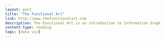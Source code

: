 ```yaml
---
layout: post
title: "The Functional Art"
link: http://www.thefunctionalart.com
description: The Functional Art is an introduction to Information Graphics and Visualization, the communication of facts and data by means of charts, graphs, maps, and diagrams
content-type: reading
tags: [data viz]
---
```

